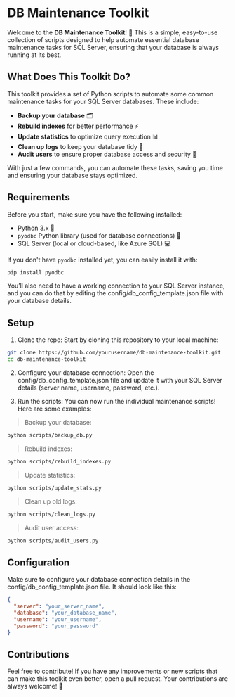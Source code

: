 # DB Maintenance Toolkit

Welcome to the **DB Maintenance Toolkit**! 🎉 This is a simple, easy-to-use collection of scripts designed to help automate essential database maintenance tasks for SQL Server, ensuring that your database is always running at its best.

## What Does This Toolkit Do?

This toolkit provides a set of Python scripts to automate some common maintenance tasks for your SQL Server databases. These include:

- **Backup your database** 🗂️
- **Rebuild indexes** for better performance ⚡
- **Update statistics** to optimize query execution 📊
- **Clean up logs** to keep your database tidy 🧹
- **Audit users** to ensure proper database access and security 🔐

With just a few commands, you can automate these tasks, saving you time and ensuring your database stays optimized.

## Requirements

Before you start, make sure you have the following installed:

- Python 3.x 🐍
- `pyodbc` Python library (used for database connections) 🔗
- SQL Server (local or cloud-based, like Azure SQL) 💻

If you don't have `pyodbc` installed yet, you can easily install it with:

```bash
pip install pyodbc
```
You’ll also need to have a working connection to your SQL Server instance, and you can do that by editing the config/db_config_template.json file with your database details.

## Setup
1. Clone the repo: Start by cloning this repository to your local machine:

```bash
git clone https://github.com/yourusername/db-maintenance-toolkit.git
cd db-maintenance-toolkit
```

2. Configure your database connection: Open the config/db_config_template.json file and update it with your SQL Server details (server name, username, password, etc.).

3. Run the scripts: You can now run the individual maintenance scripts! Here are some examples:

> Backup your database:
```bash
python scripts/backup_db.py
```
> Rebuild indexes:
```bash
python scripts/rebuild_indexes.py
```
> Update statistics:
```bash
python scripts/update_stats.py
```
> Clean up old logs:
```bash
python scripts/clean_logs.py
```
> Audit user access:
```bash
python scripts/audit_users.py
```

## Configuration
Make sure to configure your database connection details in the config/db_config_template.json file. It should look like this:

```json
{
  "server": "your_server_name",
  "database": "your_database_name",
  "username": "your_username",
  "password": "your_password"
}
```

## Contributions
Feel free to contribute! If you have any improvements or new scripts that can make this toolkit even better, open a pull request. Your contributions are always welcome! 🙌
